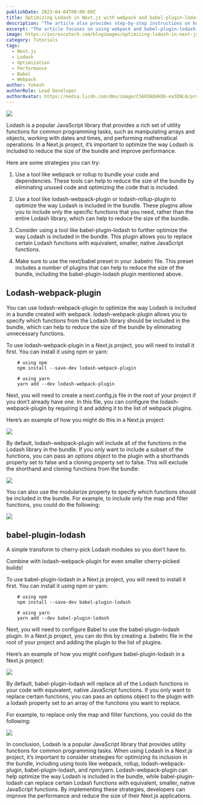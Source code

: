 ```yaml
---
publishDate: 2023-04-04T00:00:00Z
title: Optimizing Lodash in Next.js with webpack and babel-plugin-lodash
description: "The article also provides step-by-step instructions on how to implement the optimizations in a Next.js application, including how to configure webpack and babel-plugin-lodash. Finally, the article concludes by highlighting the benefits of optimizing Lodash in Next.js applications, such as reduced bundle size and faster load times."
excerpt: "The article focuses on using webpack and babel-plugin-lodash to reduce the bundle size of the application, thereby improving its performance."
image: https://increscotech.com/blogimages/optimizing-lodash-in-next-js-with-webpack-and-babel-plugin-lodash-1.png
category: Tutorials
tags:
  - Next.js
  - Lodash
  - Optimization
  - Performance
  - Babel
  - Webpack
author: Yokesh
authorRole: Lead Developer
authorAvatar: https://media.licdn.com/dms/image/C5603AQHk0b-ea3ENLA/profile-displayphoto-shrink_400_400/0/1635929694279?e=1685577600&v=beta&t=cgz7t06YY04xwnp0S13hUv6vHXgt7MSoYexu4DmF2G8
---
```


![](https://increscotech.com/blogimages/optimizing-lodash-in-next-js-with-webpack-and-babel-plugin-lodash-1.png)

Lodash is a popular JavaScript library that provides a rich set of utility functions for common programming tasks, such as manipulating arrays and objects, working with dates and times, and performing mathematical operations. In a Next.js project, it’s important to optimize the way Lodash is included to reduce the size of the bundle and improve performance.

Here are some strategies you can try:

1.  Use a tool like webpack or rollup to bundle your code and dependencies. These tools can help to reduce the size of the bundle by eliminating unused code and optimizing the code that is included.

2.  Use a tool like lodash-webpack-plugin or lodash-rollup-plugin to optimize the way Lodash is included in the bundle. These plugins allow you to include only the specific functions that you need, rather than the entire Lodash library, which can help to reduce the size of the bundle.

3.  Consider using a tool like babel-plugin-lodash to further optimize the way Lodash is included in the bundle. This plugin allows you to replace certain Lodash functions with equivalent, smaller, native JavaScript functions.

4.  Make sure to use the next/babel preset in your .babelrc file. This preset includes a number of plugins that can help to reduce the size of the bundle, including the babel-plugin-lodash plugin mentioned above.

## Lodash-webpack-plugin

You can use lodash-webpack-plugin to optimize the way Lodash is included in a bundle created with webpack. lodash-webpack-plugin allows you to specify which functions from the Lodash library should be included in the bundle, which can help to reduce the size of the bundle by eliminating unnecessary functions.

To use lodash-webpack-plugin in a Next.js project, you will need to install it first. You can install it using npm or yarn:

```
    # using npm
    npm install --save-dev lodash-webpack-plugin

    # using yarn
    yarn add --dev lodash-webpack-plugin
```

Next, you will need to create a next.config.js file in the root of your project if you don’t already have one. In this file, you can configure the lodash-webpack-plugin by requiring it and adding it to the list of webpack plugins.

Here’s an example of how you might do this in a Next.js project:

![](https://increscotech.com/blogimages/optimizing-lodash-in-next-js-with-webpack-and-babel-plugin-lodash-2.webp)

By default, lodash-webpack-plugin will include all of the functions in the Lodash library in the bundle. If you only want to include a subset of the functions, you can pass an options object to the plugin with a shorthands property set to false and a cloning property set to false. This will exclude the shorthand and cloning functions from the bundle:

![](https://increscotech.com/blogimages/optimizing-lodash-in-next-js-with-webpack-and-babel-plugin-lodash-3.webp)

You can also use the modularize property to specify which functions should be included in the bundle. For example, to include only the map and filter functions, you could do the following:

![](https://increscotech.com/blogimages/optimizing-lodash-in-next-js-with-webpack-and-babel-plugin-lodash-4.webp)

## babel-plugin-lodash

A simple transform to cherry-pick Lodash modules so you don’t have to.

Combine with lodash-webpack-plugin for even smaller cherry-picked builds!

To use babel-plugin-lodash in a Next.js project, you will need to install it first. You can install it using npm or yarn:

```
    # using npm
    npm install --save-dev babel-plugin-lodash

    # using yarn
    yarn add --dev babel-plugin-lodash
```

Next, you will need to configure Babel to use the babel-plugin-lodash plugin. In a Next.js project, you can do this by creating a .babelrc file in the root of your project and adding the plugin to the list of plugins.

Here’s an example of how you might configure babel-plugin-lodash in a Next.js project:

![](https://increscotech.com/blogimages/optimizing-lodash-in-next-js-with-webpack-and-babel-plugin-lodash-5.webp)

By default, babel-plugin-lodash will replace all of the Lodash functions in your code with equivalent, native JavaScript functions. If you only want to replace certain functions, you can pass an options object to the plugin with a lodash property set to an array of the functions you want to replace.

For example, to replace only the map and filter functions, you could do the following:

![](https://increscotech.com/blogimages/optimizing-lodash-in-next-js-with-webpack-and-babel-plugin-lodash-6.webp)

In conclusion, Lodash is a popular JavaScript library that provides utility functions for common programming tasks. When using Lodash in a Next.js project, it’s important to consider strategies for optimizing its inclusion in the bundle, including using tools like webpack, rollup, lodash-webpack-plugin, babel-plugin-lodash, and npm/yarn. Lodash-webpack-plugin can help optimize the way Lodash is included in the bundle, while babel-plugin-lodash can replace certain Lodash functions with equivalent, smaller, native JavaScript functions. By implementing these strategies, developers can improve the performance and reduce the size of their Next.js applications.
